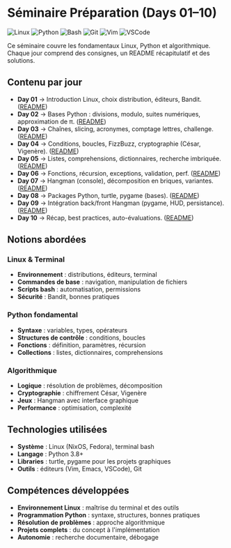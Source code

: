 # Séminaire Préparation (Days 01–10)

![Linux](https://img.shields.io/badge/Linux-FCC624?logo=linux&logoColor=black)
![Python](https://img.shields.io/badge/Python-3776AB?logo=python&logoColor=white)
![Bash](https://img.shields.io/badge/Bash-4EAA25?logo=gnubash&logoColor=white)
![Git](https://img.shields.io/badge/Git-F05032?logo=git&logoColor=white)
![Vim](https://img.shields.io/badge/Vim-019733?logo=vim&logoColor=white)
![VSCode](https://img.shields.io/badge/VSCode-007ACC?logo=visualstudiocode&logoColor=white)

Ce séminaire couvre les fondamentaux Linux, Python et algorithmique. Chaque jour comprend des consignes, un README récapitulatif et des solutions.

## Contenu par jour
- **Day 01** → Introduction Linux, choix distribution, éditeurs, Bandit. ([README](Day_01/README.md))
- **Day 02** → Bases Python : divisions, modulo, suites numériques, approximation de π. ([README](Day_02/README.md))
- **Day 03** → Chaînes, slicing, acronymes, comptage lettres, challenge. ([README](Day_03/README.md))
- **Day 04** → Conditions, boucles, FizzBuzz, cryptographie (César, Vigenère). ([README](Day_04/README.md))
- **Day 05** → Listes, comprehensions, dictionnaires, recherche imbriquée. ([README](Day_05/README.md))
- **Day 06** → Fonctions, récursion, exceptions, validation, perf. ([README](Day_06/README.md))
- **Day 07** → Hangman (console), décomposition en briques, variantes. ([README](Day_07/README.md))
- **Day 08** → Packages Python, turtle, pygame (bases). ([README](Day_08/README.md))
- **Day 09** → Intégration back/front Hangman (pygame, HUD, persistance). ([README](Day_09/README.md))
- **Day 10** → Récap, best practices, auto-évaluations. ([README](Day_10/README.md))

## Notions abordées

### Linux & Terminal
- **Environnement** : distributions, éditeurs, terminal
- **Commandes de base** : navigation, manipulation de fichiers
- **Scripts bash** : automatisation, permissions
- **Sécurité** : Bandit, bonnes pratiques

### Python fondamental
- **Syntaxe** : variables, types, opérateurs
- **Structures de contrôle** : conditions, boucles
- **Fonctions** : définition, paramètres, récursion
- **Collections** : listes, dictionnaires, comprehensions

### Algorithmique
- **Logique** : résolution de problèmes, décomposition
- **Cryptographie** : chiffrement César, Vigenère
- **Jeux** : Hangman avec interface graphique
- **Performance** : optimisation, complexité

## Technologies utilisées

- **Système** : Linux (NixOS, Fedora), terminal bash
- **Langage** : Python 3.8+
- **Libraries** : turtle, pygame pour les projets graphiques
- **Outils** : éditeurs (Vim, Emacs, VSCode), Git

## Compétences développées

- **Environnement Linux** : maîtrise du terminal et des outils
- **Programmation Python** : syntaxe, structures, bonnes pratiques
- **Résolution de problèmes** : approche algorithmique
- **Projets complets** : du concept à l'implémentation
- **Autonomie** : recherche documentaire, débogage
